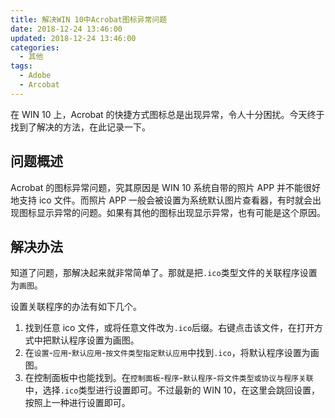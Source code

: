 ```yaml
---
title: 解决WIN 10中Acrobat图标异常问题
date: 2018-12-24 13:46:00
updated: 2018-12-24 13:46:00
categories:
  - 其他
tags:
  - Adobe
  - Arcobat
---
```


在 WIN 10 上，Acrobat 的快捷方式图标总是出现异常，令人十分困扰。今天终于找到了解决的方法，在此记录一下。

<!--more-->

## 问题概述

Acrobat 的图标异常问题，究其原因是 WIN 10 系统自带的照片 APP 并不能很好地支持 ico 文件。而照片 APP 一般会被设置为系统默认图片查看器，有时就会出现图标显示异常的问题。如果有其他的图标出现显示异常，也有可能是这个原因。

## 解决办法

知道了问题，那解决起来就非常简单了。那就是把`.ico`类型文件的关联程序设置为`画图`。

设置关联程序的办法有如下几个。

1. 找到任意 ico 文件，或将任意文件改为`.ico`后缀。右键点击该文件，在打开方式中把默认程序设置为画图。
2. 在`设置`-`应用`-`默认应用`-`按文件类型指定默认应用`中找到`.ico`，将默认程序设置为画图。
3. 在控制面板中也能找到。在`控制面板`-`程序`-`默认程序`-`将文件类型或协议与程序关联`中，选择`.ico`类型进行设置即可。不过最新的 WIN 10，在这里会跳回设置，按照上一种进行设置即可。
